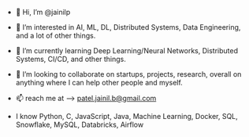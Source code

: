 - 👋 Hi, I’m @jainilp
- 👀 I’m interested in AI, ML, DL, Distributed Systems, Data Engineering, and a lot of other things.
- 🌱 I’m currently learning Deep Learning/Neural Networks, Distributed Systems, CI/CD, and other things.
- 💞️ I’m looking to collaborate on startups, projects, research, overall on anything where I can help other people and myself.
- 📫 reach me at --> patel.jainil.b@gmail.com

- I know Python, C, JavaScript, Java, Machine Learning, Docker, SQL, Snowflake, MySQL, Databricks, Airflow

<!---
jainilp/jainilp is a ✨ special ✨ repository because its `README.md` (this file) appears on your GitHub profile.
You can click the Preview link to take a look at your changes.
--->
